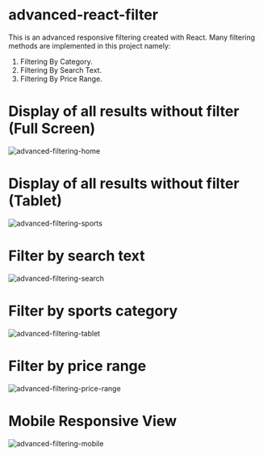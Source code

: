 # advanced-react-filter
This is an advanced responsive filtering created with React. Many filtering methods are implemented in this project namely:
1. Filtering By Category.
2. Filtering By Search Text.
3. Filtering By Price Range.

# Display of all results without filter (Full Screen)
![advanced-filtering-home](https://github.com/Joniekesh/advanced-react-filter/assets/73966666/8bb6f552-4c51-4225-b76c-b46fb46a074e)
# Display of all results without filter (Tablet)
![advanced-filtering-sports](https://github.com/Joniekesh/advanced-react-filter/assets/73966666/06948d3c-f12d-4262-b290-06156587f655)
# Filter by search text
![advanced-filtering-search](https://github.com/Joniekesh/advanced-react-filter/assets/73966666/1946a227-59cd-4cdd-919a-fb907c45f87d)
# Filter by sports category
![advanced-filtering-tablet](https://github.com/Joniekesh/advanced-react-filter/assets/73966666/8d04840d-71ed-4163-9e9e-629a3026a0a2)
# Filter by price range
![advanced-filtering-price-range](https://github.com/Joniekesh/advanced-react-filter/assets/73966666/dd51d69b-a660-4c80-b0ca-d86328317aeb)
# Mobile Responsive View
![advanced-filtering-mobile](https://github.com/Joniekesh/advanced-react-filter/assets/73966666/50b95de3-8138-4787-8abf-a86ae5207192)


